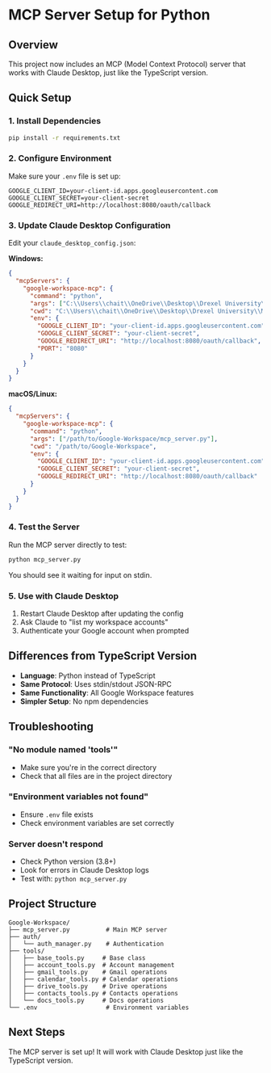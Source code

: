 # MCP Server Setup for Python

## Overview

This project now includes an MCP (Model Context Protocol) server that works with Claude Desktop, just like the TypeScript version.

## Quick Setup

### 1. Install Dependencies

```bash
pip install -r requirements.txt
```

### 2. Configure Environment

Make sure your `.env` file is set up:

```env
GOOGLE_CLIENT_ID=your-client-id.apps.googleusercontent.com
GOOGLE_CLIENT_SECRET=your-client-secret
GOOGLE_REDIRECT_URI=http://localhost:8080/oauth/callback
```

### 3. Update Claude Desktop Configuration

Edit your `claude_desktop_config.json`:

**Windows:**
```json
{
  "mcpServers": {
    "google-workspace-mcp": {
      "command": "python",
      "args": ["C:\\Users\\chait\\OneDrive\\Desktop\\Drexel University\\MSAIML Books and Materials\\Future Projects\\Google-Workspace\\mcp_server.py"],
      "cwd": "C:\\Users\\chait\\OneDrive\\Desktop\\Drexel University\\MSAIML Books and Materials\\Future Projects\\Google-Workspace",
      "env": {
        "GOOGLE_CLIENT_ID": "your-client-id.apps.googleusercontent.com",
        "GOOGLE_CLIENT_SECRET": "your-client-secret",
        "GOOGLE_REDIRECT_URI": "http://localhost:8080/oauth/callback",
        "PORT": "8080"
      }
    }
  }
}
```

**macOS/Linux:**
```json
{
  "mcpServers": {
    "google-workspace-mcp": {
      "command": "python",
      "args": ["/path/to/Google-Workspace/mcp_server.py"],
      "cwd": "/path/to/Google-Workspace",
      "env": {
        "GOOGLE_CLIENT_ID": "your-client-id.apps.googleusercontent.com",
        "GOOGLE_CLIENT_SECRET": "your-client-secret",
        "GOOGLE_REDIRECT_URI": "http://localhost:8080/oauth/callback"
      }
    }
  }
}
```

### 4. Test the Server

Run the MCP server directly to test:

```bash
python mcp_server.py
```

You should see it waiting for input on stdin.

### 5. Use with Claude Desktop

1. Restart Claude Desktop after updating the config
2. Ask Claude to "list my workspace accounts"
3. Authenticate your Google account when prompted

## Differences from TypeScript Version

- **Language**: Python instead of TypeScript
- **Same Protocol**: Uses stdin/stdout JSON-RPC
- **Same Functionality**: All Google Workspace features
- **Simpler Setup**: No npm dependencies

## Troubleshooting

### "No module named 'tools'"
- Make sure you're in the correct directory
- Check that all files are in the project directory

### "Environment variables not found"
- Ensure `.env` file exists
- Check environment variables are set correctly

### Server doesn't respond
- Check Python version (3.8+)
- Look for errors in Claude Desktop logs
- Test with: `python mcp_server.py`

## Project Structure

```
Google-Workspace/
├── mcp_server.py          # Main MCP server
├── auth/
│   └── auth_manager.py    # Authentication
├── tools/
│   ├── base_tools.py     # Base class
│   ├── account_tools.py  # Account management
│   ├── gmail_tools.py    # Gmail operations
│   ├── calendar_tools.py # Calendar operations
│   ├── drive_tools.py    # Drive operations
│   ├── contacts_tools.py # Contacts operations
│   └── docs_tools.py     # Docs operations
└── .env                   # Environment variables
```

## Next Steps

The MCP server is set up! It will work with Claude Desktop just like the TypeScript version.

